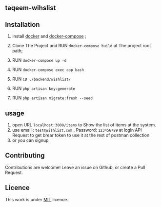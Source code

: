 ## taqeem-wihslist

## Installation

1. Install [docker](https://docs.docker.com/engine/installation/) and [docker-compose](https://docs.docker.com/compose/install/) ;

2. Clone The Project and RUN `docker-compose build` at The project root path;

3. RUN `docker-compose up -d`

4. RUN `docker-compose exec app bash`

5. RUN `CD ./backend/wishlist/`

6. RUN `php artisan key:generate`

7. RUN `php artisan migrate:fresh --seed`

## usage

1. open URL `localhost:3000/items` to Show the list of items at the system.
2. use email : `test@wishlist.com` , Password: `123456789` at login API Request to get brear token to use it at the rest of postman collection.
3. or you can signup

## Contributing

Contributions are welcome!
Leave an issue on Github, or create a Pull Request.

## Licence

This work is under [MIT](LICENCE) licence.

